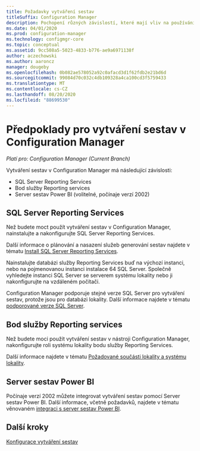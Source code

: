 ```yaml
---
title: Požadavky vytváření sestav
titleSuffix: Configuration Manager
description: Pochopení různých závislostí, které mají vliv na používání sestav v Configuration Manager.
ms.date: 04/01/2020
ms.prod: configuration-manager
ms.technology: configmgr-core
ms.topic: conceptual
ms.assetid: 9cc508a5-5023-4833-b776-ae9a6971138f
author: aczechowski
ms.author: aaroncz
manager: dougeby
ms.openlocfilehash: 0b082ae578052a92c0afacd3d1f62fdb2e21bd6d
ms.sourcegitcommit: 99084d70c032c4db109328a4ca100cd3f5759433
ms.translationtype: MT
ms.contentlocale: cs-CZ
ms.lasthandoff: 08/20/2020
ms.locfileid: "88699530"
---
```

# <a name="prerequisites-for-reporting-in-configuration-manager"></a>Předpoklady pro vytváření sestav v Configuration Manager

*Platí pro: Configuration Manager (Current Branch)*

Vytváření sestav v Configuration Manager má následující závislosti:

- SQL Server Reporting Services
- Bod služby Reporting services
- Server sestav Power BI (volitelné, počínaje verzí 2002)

## <a name="sql-server-reporting-services"></a>SQL Server Reporting Services

Než budete moct použít vytváření sestav v Configuration Manager, nainstalujte a nakonfigurujte SQL Server Reporting Services.

Další informace o plánování a nasazení služeb generování sestav najdete v tématu [Install SQL Server Reporting Services](/sql/reporting-services/install-windows/install-reporting-services).

Nainstalujte databázi služby Reporting Services buď na výchozí instanci, nebo na pojmenovanou instanci instalace 64 SQL Server. Společně vyhledejte instanci SQL Server se serverem systému lokality nebo ji nakonfigurujte na vzdáleném počítači.

Configuration Manager podporuje stejné verze SQL Server pro vytváření sestav, protože jsou pro databázi lokality. Další informace najdete v tématu [podporované verze SQL Server](../../plan-design/configs/support-for-sql-server-versions.md#bkmk_SQLVersions).

## <a name="reporting-services-point"></a>Bod služby Reporting services

Než budete moci použít vytváření sestav v nástroji Configuration Manager, nakonfigurujte roli systému lokality bodu služby Reporting Services.

Další informace najdete v tématu [Požadované součásti lokality a systému lokality](../../plan-design/configs/site-and-site-system-prerequisites.md#bkmk_2012RSpoint).

## <a name="power-bi-report-server"></a>Server sestav Power BI

Počínaje verzí 2002 můžete integrovat vytváření sestav pomocí Server sestav Power BI. Další informace, včetně požadavků, najdete v tématu věnovaném [integraci s server sestav Power BI](powerbi-report-server.md).

## <a name="next-steps"></a>Další kroky

[Konfigurace vytváření sestav](configuring-reporting.md)